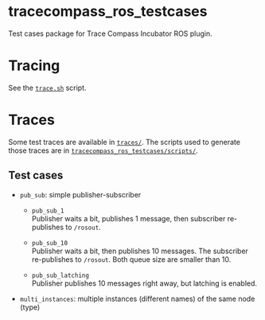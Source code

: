 # tracecompass_ros_testcases

Test cases package for Trace Compass Incubator ROS plugin.

# Tracing

See the [`trace.sh`](./tracecompass_ros_testcases/scripts/trace.sh) script.

# Traces

Some test traces are available in [`traces/`](./traces/). The scripts used to generate those traces are in [`tracecompass_ros_testcases/scripts/`](./tracecompass_ros_testcases/scripts/).

## Test cases

* `pub_sub`: simple publisher-subscriber

  * `pub_sub_1`  
    Publisher waits a bit, publishes 1 message, then subscriber re-publishes to `/rosout`.

  * `pub_sub_10`  
    Publisher waits a bit, then publishes 10 messages. The subscriber re-publishes to `/rosout`. Both queue size are smaller than 10.

  * `pub_sub_latching`  
    Publisher publishes 10 messages right away, but latching is enabled.

* `multi_instances`: multiple instances (different names) of the same node (type)
